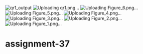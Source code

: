 ![qr1_output](https://github.com/rezaanalytics11/assignment-37/assets/105513524/fcdb3a59-4e92-4ed7-b7dc-730f0a0be895)
![Uploading qr1.png…]()
![Uploading Figure_6.png…]()
![Uploading Figure_5.png…]()
![Uploading Figure_4.png…]()
![Uploading Figure_3.png…]()
![Uploading Figure_2.png…]()
![Uploading Figure_1.png…]()
# assignment-37
